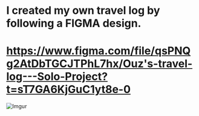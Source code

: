 # I created my own travel log by following a FIGMA design.
# https://www.figma.com/file/qsPNQg2AtDbTGCJTPhL7hx/Ouz's-travel-log---Solo-Project?t=sT7GA6KjGuC1yt8e-0
![Imgur](https://imgur.com/vLwl3Fu.png)